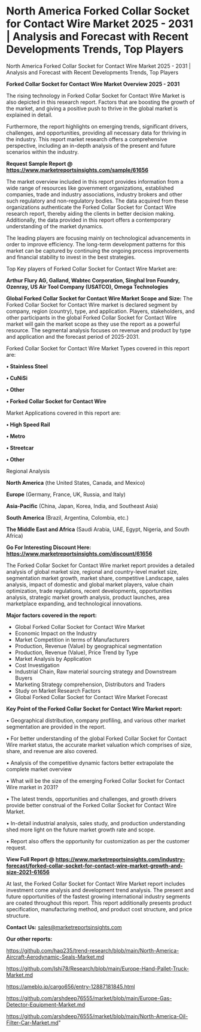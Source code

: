 # North America Forked Collar Socket for Contact Wire Market 2025 - 2031 | Analysis and Forecast with Recent Developments Trends, Top Players
North America Forked Collar Socket for Contact Wire Market 2025 - 2031 | Analysis and Forecast with Recent Developments Trends, Top Players

<Strong> Forked Collar Socket for Contact Wire Market Overview 2025 - 2031</strong>

The rising technology in Forked Collar Socket for Contact Wire Market is also depicted in this research report. Factors that are boosting the growth of the market, and giving a positive push to thrive in the global market is explained in detail.

Furthermore, the report highlights on emerging trends, significant drivers, challenges, and opportunities, providing all necessary data for thriving in the industry. This report market research offers a comprehensive perspective, including an in-depth analysis of the present and future scenarios within the industry.

<strong>Request Sample Report @ <a href=https://www.marketreportsinsights.com/sample/61656>https://www.marketreportsinsights.com/sample/61656</a></strong>

The market overview included in this report provides information from a wide range of resources like government organizations, established companies, trade and industry associations, industry brokers and other such regulatory and non-regulatory bodies. The data acquired from these organizations authenticate the Forked Collar Socket for Contact Wire research report, thereby aiding the clients in better decision making. Additionally, the data provided in this report offers a contemporary understanding of the market dynamics.

The leading players are focusing mainly on technological advancements in order to improve efficiency. The long-term development patterns for this market can be captured by continuing the ongoing process improvements and financial stability to invest in the best strategies.

Top Key players of Forked Collar Socket for Contact Wire Market are:

<strong>Arthur Flury AG, Galland, Wabtec Corporation, Singhal Iron Foundry, Ozenray, US Air Tool Company (USATCO), Omega Technologies</strong>

<strong><b>Global Forked Collar Socket for Contact Wire Market Scope and Size:</b></strong>
The Forked Collar Socket for Contact Wire market is declared segment by company, region (country), type, and application. Players, stakeholders, and other participants in the global Forked Collar Socket for Contact Wire market will gain the market scope as they use the report as a powerful resource. The segmental analysis focuses on revenue and product by type and application and the forecast period of 2025-2031.

Forked Collar Socket for Contact Wire Market Types covered in this report are:

<strong>• Stainless Steel

• CuNiSi

• Other

• Forked Collar Socket for Contact Wire</strong>

Market Applications covered in this report are:

<strong>• High Speed Rail

• Metro

• Streetcar

• Other</strong> 

Regional Analysis

<strong>North America</strong> (the United States, Canada, and Mexico)

<strong>Europe</strong> (Germany, France, UK, Russia, and Italy)

<strong>Asia-Pacific</strong> (China, Japan, Korea, India, and Southeast Asia)

<strong>South America</strong> (Brazil, Argentina, Colombia, etc.)

<strong>The Middle East and Africa</strong> (Saudi Arabia, UAE, Egypt, Nigeria, and South Africa)

<strong>Go For Interesting Discount Here: <a href=https://www.marketreportsinsights.com/discount/61656>https://www.marketreportsinsights.com/discount/61656</a></strong>

The Forked Collar Socket for Contact Wire market report provides a detailed analysis of global market size, regional and country-level market size, segmentation market growth, market share, competitive Landscape, sales analysis, impact of domestic and global market players, value chain optimization, trade regulations, recent developments, opportunities analysis, strategic market growth analysis, product launches, area marketplace expanding, and technological innovations.

<strong><b>Major factors covered in the report:</b></strong>
<ul>
  <li>Global Forked Collar Socket for Contact Wire Market </li>
  <li>Economic Impact on the Industry</li>
  <li>Market Competition in terms of Manufacturers</li>
  <li>Production, Revenue (Value) by geographical segmentation</li>
  <li>Production, Revenue (Value), Price Trend by Type</li>
  <li>Market Analysis by Application</li>
  <li>Cost Investigation</li>
  <li>Industrial Chain, Raw material sourcing strategy and Downstream Buyers</li>
  <li>Marketing Strategy comprehension, Distributors and Traders</li>
  <li>Study on Market Research Factors</li>
  <li>Global Forked Collar Socket for Contact Wire Market Forecast</li>
</ul>

<strong><b>Key Point of the Forked Collar Socket for Contact Wire Market report:</b></strong>

• Geographical distribution, company profiling, and various other market segmentation are provided in the report.

• For better understanding of the global Forked Collar Socket for Contact Wire market status, the accurate market valuation which comprises of size, share, and revenue are also covered.

• Analysis of the competitive dynamic factors better extrapolate the complete market overview

• What will be the size of the emerging Forked Collar Socket for Contact Wire market in 2031?

• The latest trends, opportunities and challenges, and growth drivers provide better construal of the Forked Collar Socket for Contact Wire Market.

• In-detail industrial analysis, sales study, and production understanding shed more light on the future market growth rate and scope.

• Report also offers the opportunity for customization as per the customer request.

<strong><b>View Full Report @ <a href=https://www.marketreportsinsights.com/industry-forecast/forked-collar-socket-for-contact-wire-market-growth-and-size-2021-61656>https://www.marketreportsinsights.com/industry-forecast/forked-collar-socket-for-contact-wire-market-growth-and-size-2021-61656</a></b></strong>


At last, the Forked Collar Socket for Contact Wire Market report includes investment come analysis and development trend analysis. The present and future opportunities of the fastest growing international industry segments are coated throughout this report. This report additionally presents product specification, manufacturing method, and product cost structure, and price structure.

<strong>Contact Us:</strong>
sales@marketreportsinsights.com

<strong>Our other reports:</strong>

<a href=https://github.com/haq235/trend-research/blob/main/North-America-Aircraft-Aerodynamic-Seals-Market.md>https://github.com/haq235/trend-research/blob/main/North-America-Aircraft-Aerodynamic-Seals-Market.md</a>

<a href=https://github.com/Ishi78/Research/blob/main/Europe-Hand-Pallet-Truck-Market.md>https://github.com/Ishi78/Research/blob/main/Europe-Hand-Pallet-Truck-Market.md</a>

<a href=https://ameblo.jp/cargo656/entry-12887181845.html>https://ameblo.jp/cargo656/entry-12887181845.html</a>

<a href=https://github.com/arshdeep76555/market/blob/main/Europe-Gas-Detector-Equipment-Market.md>https://github.com/arshdeep76555/market/blob/main/Europe-Gas-Detector-Equipment-Market.md</a>

<a href=https://github.com/arshdeep76555/market/blob/main/North-America-Oil-Filter-Car-Market.md>https://github.com/arshdeep76555/market/blob/main/North-America-Oil-Filter-Car-Market.md</a>"
